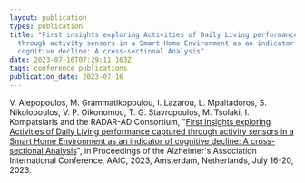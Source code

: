 ```yaml
---
layout: publication
types: publication
title: "First insights exploring Activities of Daily Living performance captured
  through activity sensors in a Smart Home Environment as an indicator of
  cognitive decline: A cross-sectional Analysis"
date: 2023-07-16T07:29:11.163Z
tags: conference_publications
publication_date: 2023-07-16
---
```

V. Alepopoulos, M. Grammatikopoulou, I. Lazarou, L. Mpaltadoros, S. Nikolopoulos, V. P. Oikonomou, T. G. Stavropoulos, M. Tsolaki, I. Kompatsiaris and the RADAR-AD Consortium, "[First insights exploring Activities of Daily Living performance captured through activity sensors in a Smart Home Environment as an indicator of cognitive decline: A cross-sectional Analysis](https://alz.confex.com/alz/2023/meetingapp.cgi/Paper/71138)", in Proceedings of the Alzheimer's Association International Conference, AAIC, 2023, Amsterdam, Netherlands, July 16-20, 2023.